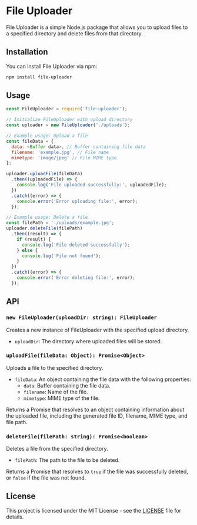 # File Uploader

File Uploader is a simple Node.js package that allows you to upload files to a specified directory and delete files from that directory.

## Installation

You can install File Uploader via npm:

```bash
npm install file-uploader
```

## Usage

```javascript
const FileUploader = require('file-uploader');

// Initialize FileUploader with upload directory
const uploader = new FileUploader('./uploads');

// Example usage: Upload a file
const fileData = {
  data: <Buffer data>, // Buffer containing file data
  filename: 'example.jpg', // File name
  mimetype: 'image/jpeg' // File MIME type
};

uploader.uploadFile(fileData)
  .then((uploadedFile) => {
    console.log('File uploaded successfully:', uploadedFile);
  })
  .catch((error) => {
    console.error('Error uploading file:', error);
  });

// Example usage: Delete a file
const filePath = './uploads/example.jpg';
uploader.deleteFile(filePath)
  .then((result) => {
    if (result) {
      console.log('File deleted successfully');
    } else {
      console.log('File not found');
    }
  })
  .catch((error) => {
    console.error('Error deleting file:', error);
  });
```

## API

### `new FileUploader(uploadDir: string): FileUploader`

Creates a new instance of FileUploader with the specified upload directory.

- `uploadDir`: The directory where uploaded files will be stored.

### `uploadFile(fileData: Object): Promise<Object>`

Uploads a file to the specified directory.

- `fileData`: An object containing the file data with the following properties:
  - `data`: Buffer containing the file data.
  - `filename`: Name of the file.
  - `mimetype`: MIME type of the file.

Returns a Promise that resolves to an object containing information about the uploaded file, including the generated file ID, filename, MIME type, and file path.

### `deleteFile(filePath: string): Promise<boolean>`

Deletes a file from the specified directory.

- `filePath`: The path to the file to be deleted.

Returns a Promise that resolves to `true` if the file was successfully deleted, or `false` if the file was not found.

## License

This project is licensed under the MIT License - see the [LICENSE](LICENSE) file for details.
